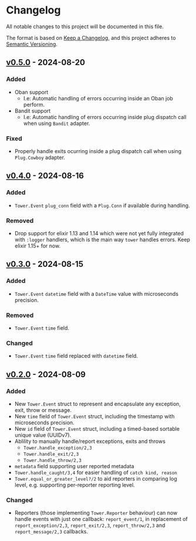 # Changelog

All notable changes to this project will be documented in this file.

The format is based on [Keep a Changelog](https://keepachangelog.com/en/1.1.0/),
and this project adheres to [Semantic Versioning](https://semver.org/spec/v2.0.0.html).

## [v0.5.0] - 2024-08-20

### Added

- Oban support
  - I.e: Automatic handling of errors occurring inside an Oban job perform.
- Bandit support
  - I.e: Automatic handling of errors occurring inside plug dispatch call when using `Bandit` adapter.

### Fixed

- Properly handle exits ocurring inside a plug dispatch call when using `Plug.Cowboy` adapter.

## [v0.4.0] - 2024-08-16

### Added

- `Tower.Event` `plug_conn` field with a `Plug.Conn` if available during handling.

### Removed

- Drop support for elixir 1.13 and 1.14 which were not yet fully integrated with `:logger` handlers, which
is the main way `tower` handles errors. Keep elixir 1.15+ for now.

## [v0.3.0] - 2024-08-15

### Added

- `Tower.Event` `datetime` field with a `DateTime` value with microseconds precision.

### Removed

- `Tower.Event` `time` field.

### Changed

- `Tower.Event` `time` field replaced with `datetime` field.

## [v0.2.0] - 2024-08-09

### Added

- New `Tower.Event` struct to represent and encapsulate any exception, exit, throw or message.
- New `time` field of `Tower.Event` struct, including the timestamp with microseconds precision.
- New `id` field of `Tower.Event` struct, including a timed-based sortable unique value (UUIDv7).
- Ablility to manually handle/report exceptions, exits and throws
  - `Tower.handle_exception/2,3`
  - `Tower.handle_exit/2,3`
  - `Tower.handle_throw/2,3`
- `metadata` field supporting user reported metadata
- `Tower.handle_caught/3,4` for easier handling of `catch kind, reason`
- `Tower.equal_or_greater_level?/2` to aid reporters in comparing log level, e.g. supporting per-reporter reporting level.

### Changed

- Reporters (those implementing `Tower.Reporter` behaviour) can now handle events with just one callback: `report_event/1`, in replacement of `report_exception/2,3`, `report_exit/2,3`, `report_throw/2,3` and `report_message/2,3` callbacks.

[v0.5.0]: https://github.com/mimiquate/tower/compare/v0.4.0...v0.5.0/
[v0.4.0]: https://github.com/mimiquate/tower/compare/v0.3.0...v0.4.0/
[v0.3.0]: https://github.com/mimiquate/tower/compare/v0.2.0...v0.3.0/
[v0.2.0]: https://github.com/mimiquate/tower/compare/v0.1.0...v0.2.0/
